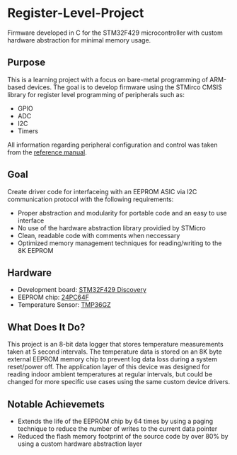 # Register-Level-Project
Firmware developed in C for the STM32F429 microcontroller with custom hardware abstraction for minimal memory usage.

## Purpose
This is a learning project with a focus on bare-metal programming of ARM-based devices. The goal is to develop firmware using the STMirco CMSIS library for register level programming of peripherals such as:
- GPIO
- ADC
- I2C
- Timers

All information regarding peripheral configuration and control was taken from the [reference manual](https://www.st.com/resource/en/reference_manual/dm00031020-stm32f405-415-stm32f407-417-stm32f427-437-and-stm32f429-439-advanced-arm-based-32-bit-mcus-stmicroelectronics.pdf).

## Goal
Create driver code for interfaceing with an EEPROM ASIC via I2C communication protocol with the following requirements:
- Proper abstraction and modularity for portable code and an easy to use interface
- No use of the hardware abstraction library providied by STMicro
- Clean, readable code with comments when neccessary
- Optimized memory management techniques for reading/writing to the 8K EEPROM

## Hardware
- Development board: [STM32F429 Discovery](https://www.st.com/resource/en/user_manual/um1670-discovery-kit-with-stm32f429zi-mcu-stmicroelectronics.pdf)
- EEPROM chip: [24PC64F](https://github.com/Matt-Lemcke/Register-Level-Project/blob/main/24FC64F.pdf)
- Temperature Sensor: [TMP36GZ](http://www.ca.diigiit.com/download/TMP35-36-37.pdf)

## What Does It Do?
This project is an 8-bit data logger that stores temperature measurements taken at 5 second intervals. The temperature data is stored on an 8K byte external EEPROM memory chip to prevent log data loss during a system reset/power off. The application layer of this device was designed for reading indoor ambient temperatures at regular intervals, but could be changed for more specific use cases using the same custom device drivers.

## Notable Achievemets
- Extends the life of the EEPROM chip by 64 times by using a paging technique to reduce the number of writes to the current data pointer
- Reduced the flash memory footprint of the source code by over 80% by using a custom hardware abstraction layer
